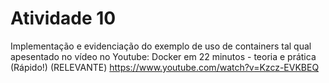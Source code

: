 # Atividade 10
Implementação e evidenciação do exemplo de uso de containers tal qual apesentado no vídeo no Youtube:
Docker em 22 minutos - teoria e prática (Rápido!) (RELEVANTE)
https://www.youtube.com/watch?v=Kzcz-EVKBEQ
